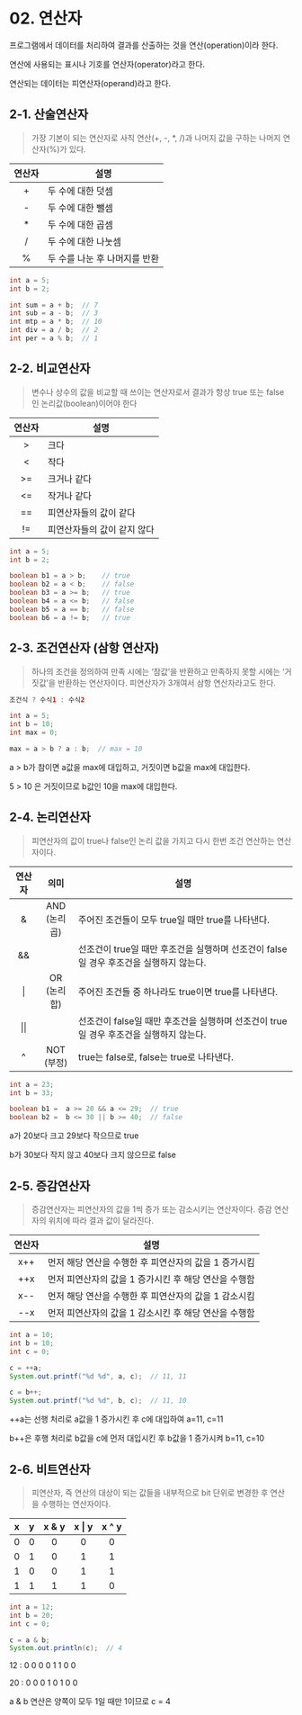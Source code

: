 # 02. 연산자

프로그램에서 데이터를 처리하여 결과를 산출하는 것을 연산(operation)이라 한다.

연산에 사용되는 표시나 기호를 연산자(operator)라고 한다.

연산되는 데이터는 피연산자(operand)라고 한다.


## 2-1. 산술연산자
> 가장 기본이 되는 연산자로 사칙 연산(+, -, *, /)과 나머지 값을 구하는 나머지 연산자(%)가 있다.

|연산자|설명|
|:---:|---|
|+|두 수에 대한 덧셈|
|-|두 수에 대한 뺄셈|
|*|두 수에 대한 곱셈|
|/|두 수에 대한 나눗셈|
|%|두 수를 나눈 후 나머지를 반환|

```java
int a = 5;
int b = 2;

int sum = a + b;  // 7
int sub = a - b;  // 3
int mtp = a * b;  // 10
int div = a / b;  // 2
int per = a % b;  // 1
```

## 2-2. 비교연산자
> 변수나 상수의 값을 비교할 때 쓰이는 연산자로서 결과가 항상 true 또는 false인 논리값(boolean)이어야 한다

|연산자|설명|
|:---:|---|
|>|크다|
|<|작다|
|>=|크거나 같다|
|<=|작거나 같다|
|==|피연산자들의 값이 같다|
|!=|피연산자들의 값이 같지 않다|

```java
int a = 5;
int b = 2;

boolean b1 = a > b;    // true
boolean b2 = a < b;    // false
boolean b3 = a >= b;   // true
boolean b4 = a <= b;   // false
boolean b5 = a == b;   // false
boolean b6 = a != b;   // true
```

## 2-3. 조건연산자 (삼항 연산자)
> 하나의 조건을 정의하여 만족 시에는 ‘참값’을 반환하고 만족하지 못할 시에는 ‘거짓값’을 반환하는 연산자이다. 피연산자가 3개여서 삼항 연산자라고도 한다.
```java
조건식 ? 수식1 : 수식2
```
```java
int a = 5;
int b = 10;
int max = 0;

max = a > b ? a : b;  // max = 10
```
a > b가 참이면 a값을 max에 대입하고, 거짓이면 b값을 max에 대입한다.

5 > 10 은 거짓이므로 b값인 10을 max에 대입한다.

## 2-4. 논리연산자
> 피연산자의 값이 true나 false인 논리 값을 가지고 다시 한번 조건 연산하는 연산자이다.

|연산자|의미|설명|
|:---:|:---:|--|
|&|AND<br>(논리곱)|주어진 조건들이 모두 true일 때만 true를 나타낸다.|
|&&|  |선조건이 true일 때만 후조건을 실행하며 선조건이 false일 경우 후조건을 실행하지 않는다.|
|&#124;|OR<br>(논리합)|주어진 조건들 중 하나라도 true이면 true를 나타낸다.|
|&#124;&#124;|  |선조건이 false일 때만 후조건을 실행하며 선조건이 true일 경우 후조건을 실행하지 않는다.|
|^|NOT<br>(부정)|true는 false로, false는 true로 나타낸다.|

```java
int a = 23;
int b = 33;

boolean b1 =  a >= 20 && a <= 29;  // true
boolean b2 =  b <= 30 || b >= 40;  // false
```
a가 20보다 크고 29보다 작으므로 true

b가 30보다 작지 않고 40보다 크지 않으므로 false

## 2-5. 증감연산자
> 증감연산자는 피연산자의 값을 1씩 증가 또는 감소시키는 연산자이다. 증감 연산자의 위치에 따라 결과 값이 달라진다.

|연산자|설명|
|:---:|---|
|x++|먼저 해당 연산을 수행한 후 피연산자의 값을 1 증가시킴|
|++x|먼저 피연산자의 값을 1 증가시킨 후 해당 연산을 수행함|
|x--|먼저 해당 연산을 수행한 후 피연산자의 값을 1 감소시킴|
|--x|먼저 피연산자의 값을 1 감소시킨 후 해당 연산을 수행함|

```java
int a = 10;
int b = 10;
int c = 0;

c = ++a;
System.out.printf("%d %d", a, c);  // 11, 11

c = b++;
System.out.printf("%d %d", b, c);  // 11, 10
```
++a는 선행 처리로 a값을 1 증가시킨 후 c에 대입하여 a=11, c=11

b++은 후행 처리로 b값을 c에 먼저 대입시킨 후 b값을 1 증가시켜 b=11, c=10

## 2-6. 비트연산자
> 피연산자, 즉 연산의 대상이 되는 값들을 내부적으로 bit 단위로 변경한 후 연산을 수행하는 연산자이다.

|x|y|x & y|x &#124; y|x ^ y|
|:---:|:---:|:---:|:---:|:---:|
|0|0|0|0|0|
|0|1|0|1|1|
|1|0|0|1|1|
|1|1|1|1|0|

```java
int a = 12;
int b = 20;
int c = 0;

c = a & b;
System.out.println(c);  // 4
```
    
12 : 0   0   0   0   1   1   0   0

20 : 0   0   0   1   0   1   0   0

a & b 연산은 양쪽이 모두 1일 때만 1이므로 c = 4
